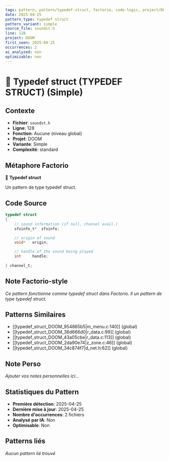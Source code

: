 ```yaml
---
tags: pattern, pattern/typedef-struct, factorio, code-logic, project/DOOM, pattern/variant/simple
date: 2025-04-25
pattern_type: typedef struct
pattern_variant: simple
source_file: soundst.h
line: 128
project: DOOM
first_seen: 2025-04-25
occurrences: 2
ai_analyzed: non
optimizable: non
---
```


# 🔧 Typedef struct (TYPEDEF STRUCT) (Simple)

## Contexte
- **Fichier**: `soundst.h`
- **Ligne**: 128
- **Fonction**: Aucune (niveau global)
- **Projet**: DOOM
- **Variante**: Simple
- **Complexité**: standard

## Métaphore Factorio
🔧 **Typedef struct**

Un pattern de type typedef struct.

## Code Source
```c
typedef struct
{
    // sound information (if null, channel avail.)
    sfxinfo_t*	sfxinfo;

    // origin of sound
    void*	origin;

    // handle of the sound being played
    int		handle;
    
} channel_t;
```

## Note Factorio-style
*Ce pattern fonctionne comme typedef struct dans Factorio. Il un pattern de type typedef struct.*

## Patterns Similaires
- [[typedef_struct_DOOM_954865b5|m_menu.c:140]] (global)
- [[typedef_struct_DOOM_36d666d0|r_data.c:99]] (global)
- [[typedef_struct_DOOM_43a05cbe|r_data.c:113]] (global)
- [[typedef_struct_DOOM_2da90e74|z_zone.c:46]] (global)
- [[typedef_struct_DOOM_34c874f7|d_net.h:62]] (global)

## Note Perso
*Ajouter vos notes personnelles ici...*

## Statistiques du Pattern
- **Première détection**: 2025-04-25
- **Dernière mise à jour**: 2025-04-25
- **Nombre d'occurrences**: 2 fichiers
- **Analysé par IA**: Non
- **Optimisable**: Non

## Patterns liés
*Aucun pattern lié trouvé*
